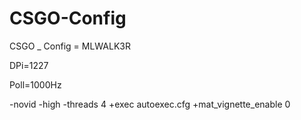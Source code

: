 CSGO-Config
===========

CSGO _ Config = MLWALK3R	

DPi=1227

Poll=1000Hz

-novid  -high -threads 4 +exec autoexec.cfg +mat_vignette_enable 0
